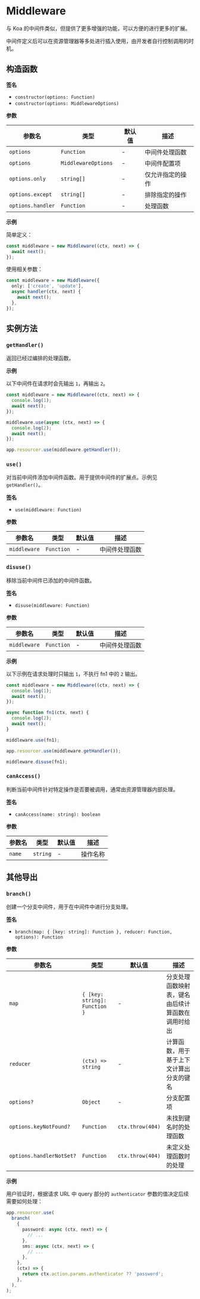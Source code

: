 # Middleware

与 Koa 的中间件类似，但提供了更多增强的功能，可以方便的进行更多的扩展。

中间件定义后可以在资源管理器等多处进行插入使用，由开发者自行控制调用的时机。

## 构造函数

**签名**

- `constructor(options: Function)`
- `constructor(options: MiddlewareOptions)`

**参数**

| 参数名            | 类型                 | 默认值 | 描述             |
| ----------------- | -------------------- | ------ | ---------------- |
| `options`         | `Function`           | -      | 中间件处理函数   |
| `options`         | `MiddlewareOptions ` | -      | 中间件配置项     |
| `options.only`    | `string[]`           | -      | 仅允许指定的操作 |
| `options.except`  | `string[]`           | -      | 排除指定的操作   |
| `options.handler` | `Function`           | -      | 处理函数         |

**示例**

简单定义：

```ts
const middleware = new Middleware((ctx, next) => {
  await next();
});
```

使用相关参数：

```ts
const middleware = new Middleware({
  only: ['create', 'update'],
  async handler(ctx, next) {
    await next();
  },
});
```

## 实例方法

### `getHandler()`

返回已经过编排的处理函数。

**示例**

以下中间件在请求时会先输出 `1`，再输出 `2`。

```ts
const middleware = new Middleware((ctx, next) => {
  console.log(1);
  await next();
});

middleware.use(async (ctx, next) => {
  console.log(2);
  await next();
});

app.resourcer.use(middleware.getHandler());
```

### `use()`

对当前中间件添加中间件函数。用于提供中间件的扩展点。示例见 `getHandler()`。

**签名**

- `use(middleware: Function)`

**参数**

| 参数名       | 类型       | 默认值 | 描述           |
| ------------ | ---------- | ------ | -------------- |
| `middleware` | `Function` | -      | 中间件处理函数 |

### `disuse()`

移除当前中间件已添加的中间件函数。

**签名**

- `disuse(middleware: Function)`

**参数**

| 参数名       | 类型       | 默认值 | 描述           |
| ------------ | ---------- | ------ | -------------- |
| `middleware` | `Function` | -      | 中间件处理函数 |

**示例**

以下示例在请求处理时只输出 `1`，不执行 fn1 中的 `2` 输出。

```ts
const middleware = new Middleware((ctx, next) => {
  console.log(1);
  await next();
});

async function fn1(ctx, next) {
  console.log(2);
  await next();
}

middleware.use(fn1);

app.resourcer.use(middleware.getHandler());

middleware.disuse(fn1);
```

### `canAccess()`

判断当前中间件针对特定操作是否要被调用，通常由资源管理器内部处理。

**签名**

- `canAccess(name: string): boolean`

**参数**

| 参数名 | 类型     | 默认值 | 描述     |
| ------ | -------- | ------ | -------- |
| `name` | `string` | -      | 操作名称 |

## 其他导出

### `branch()`

创建一个分支中间件，用于在中间件中进行分支处理。

**签名**

- `branch(map: { [key: string]: Function }, reducer: Function, options): Function`

**参数**

| 参数名                   | 类型                          | 默认值           | 描述                                               |
| ------------------------ | ----------------------------- | ---------------- | -------------------------------------------------- |
| `map`                    | `{ [key: string]: Function }` | -                | 分支处理函数映射表，键名由后续计算函数在调用时给出 |
| `reducer`                | `(ctx) => string`             | -                | 计算函数，用于基于上下文计算出分支的键名           |
| `options?`               | `Object`                      | -                | 分支配置项                                         |
| `options.keyNotFound?`   | `Function`                    | `ctx.throw(404)` | 未找到键名时的处理函数                             |
| `options.handlerNotSet?` | `Function`                    | `ctx.throw(404)` | 未定义处理函数时的处理                             |

**示例**

用户验证时，根据请求 URL 中 query 部分的 `authenticator` 参数的值决定后续需要如何处理：

```ts
app.resourcer.use(
  branch(
    {
      password: async (ctx, next) => {
        // ...
      },
      sms: async (ctx, next) => {
        // ...
      },
    },
    (ctx) => {
      return ctx.action.params.authenticator ?? 'password';
    },
  ),
);
```
